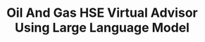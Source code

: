 --- 
type: 'projects'
weight: 5
title: "Oil And Gas HSE Virtual Advisor Using Large Language Model"
description: "Navigating complex HSE protocols in oil and gas can be daunting. This virtual advisor acts as a 24/7 assistant, delivering accurate, human-like responses to queries about safety guidelines, incident management, and best practices. Designed specifically for the industry, it ensures personnel can make informed decisions quickly, enhancing safety and compliance"
image: "https://files.oaiusercontent.com/file-BNueVxJGFA2aEXBG3ba61U?se=2025-01-24T15%3A30%3A54Z&sp=r&sv=2024-08-04&sr=b&rscc=max-age%3D604800%2C%20immutable%2C%20private&rscd=attachment%3B%20filename%3D73c09e8c-1991-4f5b-af81-58d4045c466a.webp&sig=mpuP0MIK3IVSMNvbfzoPW9/zDaMMszaimKG2Gb3/mDc%3D"
---